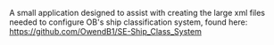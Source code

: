 A small application designed to assist with creating the large xml files needed to configure OB's ship classification system, found here: https://github.com/OwendB1/SE-Ship_Class_System
